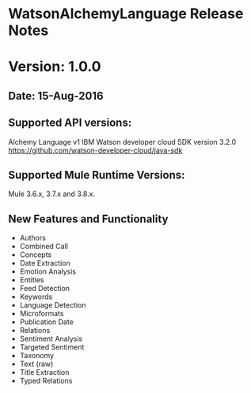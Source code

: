 # WatsonAlchemyLanguage Release Notes

# Version: 1.0.0
## Date: 15-Aug-2016

## Supported API versions:
Alchemy Language v1
IBM Watson developer cloud SDK version 3.2.0 https://github.com/watson-developer-cloud/java-sdk

## Supported Mule Runtime Versions:
Mule 3.6.x, 3.7.x and 3.8.x.

## New Features and Functionality
- Authors
- Combined Call
- Concepts
- Date Extraction
- Emotion Analysis
- Entities
- Feed Detection
- Keywords
- Language Detection
- Microformats
- Publication Date
- Relations
- Sentiment Analysis
- Targeted Sentiment
- Taxonomy
- Text (raw)
- Title Extraction
- Typed Relations
